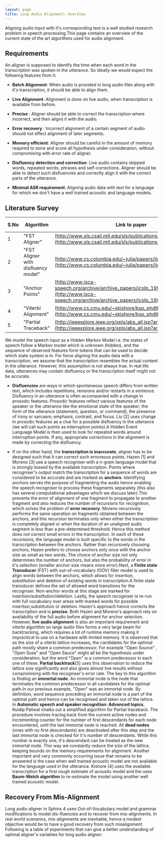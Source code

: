 ```yaml
---
layout: page 
title: Long Audio Alignment: OverView
---
```


Aligning audio input with it's corresponding text is a well studied research 
problem in speech processing.This page contains an overview of the current 
state of the art algorithms used for audio alignment. 

## Requirements

An aligner is supposed to identify the time when each word in the transcription 
was spoken in the utterance. So ideally we would expect the following features 
from it:    

*  **Batch Alignment**: When audio is provided in long audio files along with 
it's transcription, it should be able to align them.

*  **Live Alignment**: Alignment is done on live audio, when transcription is 
available from before.

*  **Precise** : Aligner should be able to correct the transcription where 
incorrect, and then aligns it with the audio.

*  **Error recovery** : Incorrect alignment of a certain segment of audio 
should not effect alignment of later segments.

*  **Memory efficient**: Aligner should be careful in the amount of memory 
required to store and score all hypothesis under consideration, without 
compromising with error rate of aligner.

*  **Disfluency detection and correction**: Live audio contains skipped words, 
repeated words, phrases and self-corrections. Aligner should be able to detect 
such disfluencies and correctly align it with the correct parts of the 
utterance.

*  **Minimal ASR requirement**: Aligning audio data with text for a language 
for which we don't have a well trained acoustic and language models.



## Literature Survey

| S.No | Algorithm | Link to paper  | Author     | Live Alignment | Precise | Error Recovery | MemoryEfficient | Disfluency correction | ASR required | 
 | ---- | ---------                           | -------------                                                                                                                                          | ------     | -------------- | ------- | -------------- | ---------------- | --------------------- | ------------ | 
 | 1    | "FST Aligner"                       | [http://www.sls.csail.mit.edu/sls/publications/2006/IS061258.pdf](http://www.sls.csail.mit.edu/sls/publications/2006/IS061258.pdf)                     | Hazen      | No             | Yes     | Yes            | No               | No                    | Yes          | 
 | 2    | "FST Aligner with disfluency model" | [http://www.cs.columbia.edu/~julia/papers/liu03.pdf](http://www.cs.columbia.edu/~julia/papers/liu03.pdf)                                               | Liu        | No             | Yes     | No             | No               | Yes                   | Yes          | 
 | 3    | "Anchor Points"                     | [http://www.isca-speech.org/archive/archive_papers/icslp_1998/i98_0068.pdf](http://www.isca-speech.org/archive/archive_papers/icslp_1998/i98_0068.pdf) | Moreno     | No             | No      | Yes            | No               | No                    | Yes          | 
 | 4    | "Viterbi Alignment"                 | [http://www.cs.cmu.edu/~skishore/ksp_phdthesis.pdf](http://www.cs.cmu.edu/~skishore/ksp_phdthesis.pdf)                                                 | Kishore P. | Yes            | No      | No             | Yes              | No                    | No           | 
 | 5    | "Partial Traceback"                 | [http://ieeexplore.ieee.org/xpls/abs_all.jsp?arnumber=1171441](http://ieeexplore.ieee.org/xpls/abs_all.jsp?arnumber=1171441)                           | P.F.Brown  | Yes            | No      | No             | Yes              | No                    | Yes          | 

We model the speech input as a Hidden Markov Model i.e. the states of speech 
follow a Markov model which is unknown (hidden), and the sequence of observed 
features form tokens that can be used to decide which state system is in. For 
force aligning the audio data with a transcription, we assume that the 
transcription resembles the actual content in the utterance. However, this 
assumption is not always true. In real life data, utterances may contain 
disfluency or the transcription itself might not be accurate.

*  **Disfluencies** are ways in which spontaneous speech differs from written 
text, which includes repetitions, revisions and/or restarts in a sentence. 
Disfluency in an utterance is often accompanied with a change in prosodic 
features. Prosodic features reflect various features of the speaker or the 
utterance like the emotional state of the speaker; the form of the utterance 
(statement, question, or command); the presence of irony or sarcasm; emphasis, 
contrast, and focus. Liu [2] uses change in prosodic features as a clue for a 
possible disfluency in the utterance (we will call such points as interruption 
points).A Hidden Event Language Model is then used to look for repeated words 
around interruption points. If any, appropriate corrections in the alignment is 
made by correcting the disfluency.

*  If on the other hand, the **transcription is inaccurate**, aligner has to be 
designed such that it can correct such erroneous points. Hazen [1] and Moreno 
[3] use a speech recogniser with a n-gram language model that is strongly 
biased by the available transcription. Points where recogniser's output match 
the transcription for a sequence of words are considered to be accurate and are 
marked as **anchors**. Identifying anchors serves the purpose of fragmenting 
the audio hence enabling the speech recogniser to process these fragments 
separately (this also has several computational advantages which we discuss 
later).This prevents the error of alignment of one fragment to propagate to 
another fragment and also reduces the number of recursions for recognition, 
which solves the problem of **error recovery**. Moreno recursively performs the 
same operation on fragments obtained between the anchors, and this recursion 
terminates only when either the transcription is completely aligned or when the 
duration of an unaligned audio segment is less than a pre-determined threshold. 
Hence this method does not correct small errors in the transcription. In each 
of these recursions, the language model is built specific to the words in the 
transcription between the anchors. Rather than recursively choosing anchors, 
Hazen prefers to choose anchors only once with the anchor size as small as two 
words. The choice of anchor size not only determines the number of anchors, but 
also the probability of error in it's selection (smaller anchor size means more 
error).Next, a **Finite state Transducer** (FST) with out-of-vocabulary (OOV) 
filler model is used to align words between the anchors, which allows for 
insertion, substitution and deletion of existing words in transcription.A 
finite state transducer defines the set of allowed word transitions for the 
recogniser. Non-anchor words at this stage are marked for 
insertion/substitution/deletion. Lastly, the speech recogniser is re-run with 
full vocabulary over areas with marked words for possible 
insertion,substitution or deletion. Hazen's approach hence corrects the 
transcription and is **precise**.
Both Hazen and Moreno's approach rely on availability of the full audio before 
alignment for anchor selection. However, **live audio alignment** is also an 
important requirement and viterbi algorithm on large audio files forms a very 
large beam for backtracking, which requires a lot of runtime memory making it 
impractical to use on a hardware with limited memory. It is observed that as 
the size of a viterbi lattice increases, the candidates for the optimal path 
mostly share a common predecessor. For example "Open Source" , "Open Suse" and 
"Open Sauce" might all be the hypothesis under consideration, but the word 
"Open" is a common predecessor in each one of these. **Partial backtrack**[5] 
uses this observation to reduce the lattice size significantly and also gives 
almost live results without compromising with the recogniser's error rate. The 
key to this algorithm is finding an **immortal node**. An immortal node is the 
node that terminates the common predecessor in all candidates for the optimal 
path.In our previous example, "Open" was an immortal node. By definition, word 
sequence preceding an immortal node is a part of the optimal path and hence can 
be recognised and taken out of the lattice.
In **Automatic speech and speaker recognition: Advanced topics**, Kuldip 
Paliwal chalks out a simplified algorithm for Partial traceback. The procedure 
involves tracing back from the current active nodes and incrementing counter 
for the number of first descendants for each node encountered, until the last 
immortal node is reached. All **dead nodes** (ones with no first descendants) 
are deactivated after this step and the last immortal node is checked for it's 
number of descendants. While this number is exactly one, it's descendant can be 
treated as the new immortal node. This way we constantly reduce the size of the 
lattice, keeping bounds on the memory requirements for alignment. Another 
important and very commonly occurring  issue that remains to be answered is the 
case when well trained acoustic model are not available for the language used 
in the utterance. Kishore [4] uses the available transcription for a first 
rough estimate of acoustic model and the uses **Baum-Welch algorithm** to 
re-estimate the model using another well trained acoustic model.

## Recovery From Mis-Alignment

Long audio aligner in Sphinx 4 uses Out-of-Vocabulary model and grammar 
modifications to model dis-fluencies and to recover from mis-alignments. In 
real world scenarios, mis-alignments are inevitable, hence a modest objective 
would be to have a good recovery from such misalignment.
Following is a table of experiments that can give a better understanding of 
optimal aligner's variables for long audio aligner:

